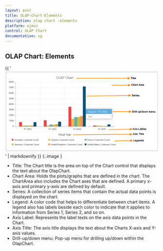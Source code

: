 ```yaml
---
layout: post
title: OLAP-Chart-Elements
description: olap chart :elements
platform: ejmvc
control: OLAP Chart
documentation: ug
---
```


## OLAP Chart: Elements



{{ '![](OLAP-Chart-Elements_images/OLAP-Chart-Elements_img1.png)' | markdownify }}
{:.image }


* Title: The Chart title is the area on top of the Chart control that displays the text about the OlapChart.
* Chart Area: Holds the plots/graphs that are defined in the chart. The ChartArea also includes the Chart axes that are defined. A primary x-axis and primary y-axis are defined by default.
* Series: A collection of series items that contain the actual data points is displayed on the chart.
* Legend: A color code that helps to differentiate between chart items. A legend also has labels beside each color to indicate that it applies to information from Series 1, Series 2, and so on.
* Axis Label: Represents the label texts on the axis data points in the Chart.
* Axis Title: The axis title displays the text about the Charts X-axis and Y-axis values.
* Drill-up/down menu: Pop-up menu for drilling up/down within the OlapChart.
